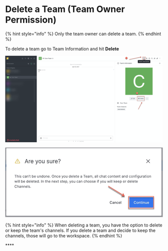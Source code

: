 # Delete a Team \(Team Owner Permission\)

{% hint style="info" %}
Only the team owner can delete a team.
{% endhint %}

To delete a team go to Team Information and hit **Delete**

![](../../../../.gitbook/assets/image%20%28360%29.png)

![](../../../../.gitbook/assets/image%20%28353%29.png)

{% hint style="info" %}
When deleting a team, you have the option to delete or keep the team's channels. If you delete a team and decide to keep the channels, those will go to the workspace.
{% endhint %}

\*\*\*\*


